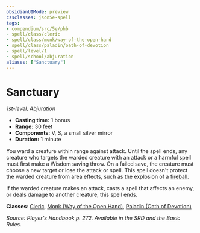 ```yaml
---
obsidianUIMode: preview
cssclasses: json5e-spell
tags:
- compendium/src/5e/phb
- spell/class/cleric
- spell/class/monk/way-of-the-open-hand
- spell/class/paladin/oath-of-devotion
- spell/level/1
- spell/school/abjuration
aliases: ["Sanctuary"]
---
```

# Sanctuary
*1st-level, Abjuration*  

- **Casting time:** 1 bonus
- **Range:** 30 feet
- **Components:** V, S, a small silver mirror
- **Duration:** 1 minute

You ward a creature within range against attack. Until the spell ends, any creature who targets the warded creature with an attack or a harmful spell must first make a Wisdom saving throw. On a failed save, the creature must choose a new target or lose the attack or spell. This spell doesn't protect the warded creature from area effects, such as the explosion of a [fireball](compendium/spells/fireball.md).

If the warded creature makes an attack, casts a spell that affects an enemy, or deals damage to another creature, this spell ends.

**Classes**: [Cleric](compendium/classes/cleric.md), [Monk (Way of the Open Hand)](compendium/classes/monk-way-of-the-open-hand.md), [Paladin (Oath of Devotion)](compendium/classes/paladin-oath-of-devotion.md)

*Source: Player's Handbook p. 272. Available in the SRD and the Basic Rules.*